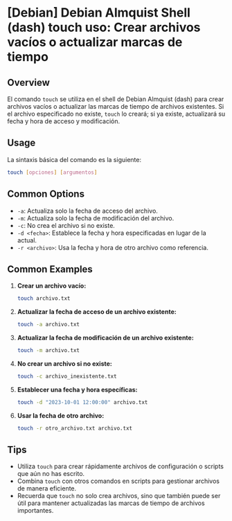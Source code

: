 # [Debian] Debian Almquist Shell (dash) touch uso: Crear archivos vacíos o actualizar marcas de tiempo

## Overview
El comando `touch` se utiliza en el shell de Debian Almquist (dash) para crear archivos vacíos o actualizar las marcas de tiempo de archivos existentes. Si el archivo especificado no existe, `touch` lo creará; si ya existe, actualizará su fecha y hora de acceso y modificación.

## Usage
La sintaxis básica del comando es la siguiente:

```bash
touch [opciones] [argumentos]
```

## Common Options
- `-a`: Actualiza solo la fecha de acceso del archivo.
- `-m`: Actualiza solo la fecha de modificación del archivo.
- `-c`: No crea el archivo si no existe.
- `-d <fecha>`: Establece la fecha y hora especificadas en lugar de la actual.
- `-r <archivo>`: Usa la fecha y hora de otro archivo como referencia.

## Common Examples
1. **Crear un archivo vacío:**

   ```bash
   touch archivo.txt
   ```

2. **Actualizar la fecha de acceso de un archivo existente:**

   ```bash
   touch -a archivo.txt
   ```

3. **Actualizar la fecha de modificación de un archivo existente:**

   ```bash
   touch -m archivo.txt
   ```

4. **No crear un archivo si no existe:**

   ```bash
   touch -c archivo_inexistente.txt
   ```

5. **Establecer una fecha y hora específicas:**

   ```bash
   touch -d "2023-10-01 12:00:00" archivo.txt
   ```

6. **Usar la fecha de otro archivo:**

   ```bash
   touch -r otro_archivo.txt archivo.txt
   ```

## Tips
- Utiliza `touch` para crear rápidamente archivos de configuración o scripts que aún no has escrito.
- Combina `touch` con otros comandos en scripts para gestionar archivos de manera eficiente.
- Recuerda que `touch` no solo crea archivos, sino que también puede ser útil para mantener actualizadas las marcas de tiempo de archivos importantes.